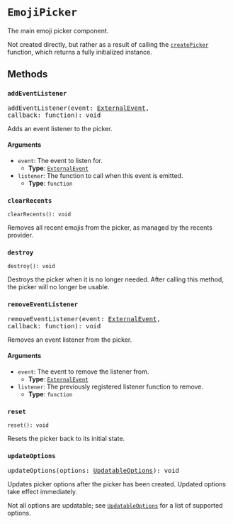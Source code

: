 # `EmojiPicker`

The main emoji picker component. 

Not created directly, but rather as a result of calling the [`createPicker`](../functions/create-picker) function, which returns a fully initialized instance.

## Methods

### `addEventListener`

<pre>
addEventListener(event: <a href="../types/external-event">ExternalEvent</a>,
callback: function): void
</pre>

Adds an event listener to the picker.

#### Arguments

- `event`: The event to listen for.
  - **Type**: [`ExternalEvent`](../types/external-event)
- `listener`: The function to call when this event is emitted.
  - **Type**: `function`

### `clearRecents`

```
clearRecents(): void
```

Removes all recent emojis from the picker, as managed by the recents provider.

### `destroy`

```
destroy(): void
```

Destroys the picker when it is no longer needed. After calling this method, the picker will no longer be usable.

### `removeEventListener`

<pre>
removeEventListener(event: <a href="../types/external-event">ExternalEvent</a>,
callback: function): void
</pre>

Removes an event listener from the picker.

#### Arguments

- `event`: The event to remove the listener from.
  - **Type**: [`ExternalEvent`](../types/external-event)
- `listener`: The previously registered listener function to remove.
  - **Type**: `function`

### `reset`

```
reset(): void
```

Resets the picker back to its initial state.

### `updateOptions`

<pre>
updateOptions(options: <a href="../types/updatable-options">UpdatableOptions</a>): void
</pre>

Updates picker options after the picker has been created. Updated options take effect immediately. 

Not all options are updatable; see [`UpdatableOptions`](../types/updatable-options) for a list of supported options.
